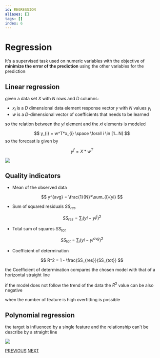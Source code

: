 ```yaml
---
id: REGRESSION
aliases: []
tags: []
index: 6
---
```


# Regression

It's a supervised task used on numeric variables with the objective of **minimize the error of the prediction**  using the other variables for the prediction

## Linear regression

given a data set $X$ with $N$ rows and $D$ columns:

- $x_{i}$ is a $D$ dimensional data element response vector $y$ with $N$ values $y_{i}$
- $w$ is a $D$-dimensional vector of coefficients that needs to be learned

so the relation between the $yi$ element and the $xi$ elements is modeled

$$
y_{i} = w^T*x_{i} \space \forall i \in [1...N]
$$
so the forecast is given by

$$
y^f = X*w^T
$$


![](datamining/Pasted_image_20240102171514.png)

## Quality indicators

- Mean of the observed data

$$
y^{avg} = \frac{1}{N}*\sum_{i}{yi}
$$

- Sum of squared residuals $SS_{res}$

$$
SS_{res} = \sum_{i}({yi-yi^f})^2
$$

- Total sum of squares $SS_{tot}$

$$
SS_{tot} = \sum_{i}({yi-yi^{avg}})^2
$$

- Coefficient of determination

$$
R^2 = 1 - \frac{SS_{res}}{SS_{tot}}
$$

the Coefficient of determination compares the chosen model with that of a horizontal straight line

if the model does not follow the trend of the data the $R^2$ value can be also negative

when the number of feature is high overfitting is possible

## Polynomial regression

the target is influenced by a single feature and the relationship can't be describe by a straight line

![](datamining/Pasted_image_20240102175121.png)

[PREVIOUS](datamining/classification/decision_tree_pruning.md) [NEXT](datamining/classification/naive_bayes_classifier.md)
